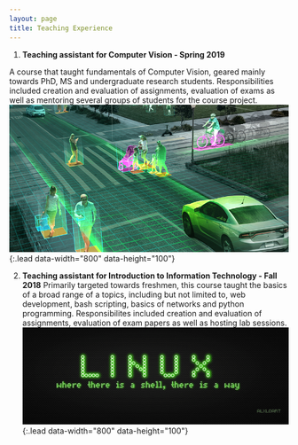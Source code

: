 ```yaml
---
layout: page
title: Teaching Experience
---
```


1. **Teaching assistant for Computer Vision - Spring 2019**

A course that taught fundamentals of Computer Vision, geared mainly towards PhD, MS and undergraduate research students. Responsibilities included creation and evaluation of assignments, evaluation of exams as well as mentoring several groups of students for the course project.
![Full-width image](./assets/img/CV.jpg){:.lead data-width="800" data-height="100"}

2. **Teaching assistant for Introduction to Information Technology - Fall 2018**
Primarily targeted towards freshmen, this course taught the basics of a broad range of a topics, including but not limited to, web development, bash scripting, basics of networks and python programming. Responsibilites included creation and evaluation of assignments, evaluation of exam papers as well as hosting lab sessions.
![Full-width image](./assets/img/IT.png){:.lead data-width="800" data-height="100"}